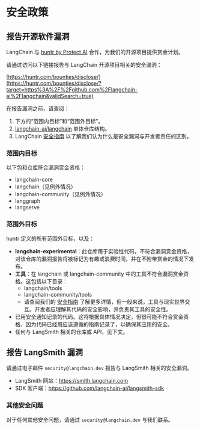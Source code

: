 # 安全政策

## 报告开源软件漏洞

LangChain 与 [huntr by Protect AI](https://huntr.com/) 合作，为我们的开源项目提供赏金计划。

请通过访问以下链接报告与 LangChain 开源项目相关的安全漏洞：

[https://huntr.com/bounties/disclose/](https://huntr.com/bounties/disclose/?target=https%3A%2F%2Fgithub.com%2Flangchain-ai%2Flangchain&validSearch=true)

在报告漏洞之前，请查阅：

1) 下方的“范围内目标”和“范围外目标”。
2) [langchain-ai/langchain](https://python.langchain.com/docs/contributing/repo_structure) 单体仓库结构。
3) LangChain [安全指南](https://python.langchain.com/docs/security) 以了解我们认为什么是安全漏洞与开发者责任的区别。

### 范围内目标

以下包和仓库符合漏洞赏金资格：

- langchain-core
- langchain（见例外情况）
- langchain-community（见例外情况）
- langgraph
- langserve

### 范围外目标

huntr 定义的所有范围外目标，以及：

- **langchain-experimental**：此仓库用于实验性代码，不符合漏洞赏金资格，对该仓库的漏洞报告将被标记为有趣或浪费时间，并在不附带赏金的情况下发布。
- **工具**：在 langchain 或 langchain-community 中的工具不符合漏洞赏金资格。这包括以下目录：
  - langchain/tools
  - langchain-community/tools
  - 请查阅我们的 [安全指南](https://python.langchain.com/docs/security) 了解更多详情，但一般来说，工具与现实世界交互。开发者应理解其代码的安全影响，并负责其工具的安全性。
- 已用安全通知记录的代码。这将根据具体情况决定，但很可能不符合赏金资格，因为代码已经用应该遵循的指南记录了，以确保其应用的安全。
- 任何与 LangSmith 相关的仓库或 API，见下文。

## 报告 LangSmith 漏洞

请通过电子邮件 `security@langchain.dev` 报告与 LangSmith 相关的安全漏洞。

- LangSmith 网站：https://smith.langchain.com 
- SDK 客户端：https://github.com/langchain-ai/langsmith-sdk 

### 其他安全问题

对于任何其他安全问题，请通过 `security@langchain.dev` 与我们联系。
